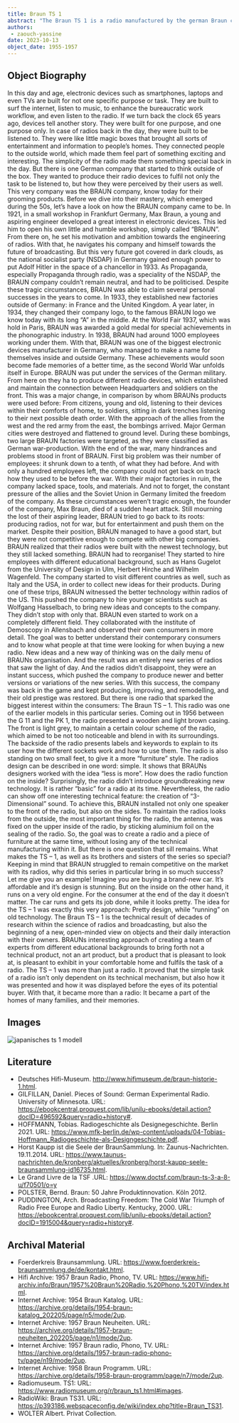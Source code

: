```yaml
---
title: Braun TS 1
abstract: "The Braun TS 1 is a radio manufactured by the german Braun company. This radio, along with ther models, introduced a new concept of radio-making. The Braun company tried to design their radios by fitting them to different home styles."
authors:
 - zaouch-yassine
date: 2023-10-13
object_date: 1955-1957
---
```

## Object Biography

In this day and age, electronic devices such as smartphones, laptops and even TVs are built for not one specific purpose or task. They are built to surf the internet, listen to music, to enhance the bureaucratic work workflow, and even listen to the radio. If we turn back the clock 65 years ago, devices tell another story. They were built for one purpose, and one purpose only. In case of radios back in the day, they were built to be listened to. They were like little magic boxes that brought all sorts of entertainment and information to people’s homes. They connected people to the outside world, which made them feel part of something exciting and interesting. The simplicity of the radio made them something special back in the day. But there is one German company that started to think outside of the box. They wanted to produce their radio devices to fulfil not only the task to be listened to, but how they were perceived by their users as well. This very company was the BRAUN company, know today for their grooming products.
Before we dive into their mastery, which emerged during the 50s, let’s have a look on how the BRAUN company came to be. In 1921, in a small workshop in Frankfurt Germany, Max Braun, a young and aspiring engineer developed a great interest in electronic devices. This led him to open his own little and humble workshop, simply called “BRAUN”. From there on, he set his motivation and ambition towards the engineering of radios. With that, he navigates his company and himself towards the future of broadcasting. 
But this very future got covered in dark clouds, as the national socialist party (NSDAP) in Germany gained enough power to put Adolf Hitler in the space of a chancellor in 1933. As Propaganda, especially Propaganda through radio, was a speciality of the NSDAP, the BRAUN company couldn’t remain neutral, and had to be politicised.
Despite these tragic circumstances, BRAUN was able to claim several personal successes in the years to come. In 1933, they established new factories outside of Germany: in France and the United Kingdom. A year later, in 1934, they changed their company logo, to the famous BRAUN logo we know today with its long “A” in the middle. At the World Fair 1937, which was hold in Paris, BRAUN was awarded a gold medal for special achievements in the phonographic industry. In 1938, BRAUN had around 1000 employees working under them. With that, BRAUN was one of the biggest electronic devices manufacturer in Germany, who managed to make a name for themselves inside and outside Germany. 
These achievements would soon become fade memories of a better time, as the second World War unfolds itself in Europe. BRAUN was put under the services of the German military. From here on they ha to produce different radio devices, which established and maintain the connection between Headquarters and soldiers on the front. This was a major change, in comparison by whom BRAUNs products were used before: From citizens, young and old, listening to their devices within their comforts of home, to soldiers, sitting in dark trenches listening to their next possible death order. With the approach of the allies from the west and the red army from the east, the bombings arrived. Major German cities were destroyed and flattened to ground level. During these bombings, two large BRAUN factories were targeted, as they were classified as German war-production. 
With the end of the war, many hindrances and problems stood in front of BRAUN. First big problem was their number of employees: it shrunk down to a tenth, of what they had before. And with only a hundred employees left, the company could not get back on track how they used to be before the war. With their major factories in ruin, the company lacked space, tools, and materials. And not to forget, the constant pressure of the allies and the Soviet Union in Germany limited the freedom of the company. As these circumstances weren’t tragic enough, the founder of the company, Max Braun, died of a sudden heart attack. 
Still mourning the lost of their aspiring leader, BRAUN tried to go back to its roots: producing radios, not for war, but for entertainment and push them on the market. Despite their position, BRAUN managed to have a good start, but they were not competitive enough to compete with other big companies. BRAUN realized that their radios were built with the newest technology, but they still lacked something.
BRAUN had to reorganise! They started to hire employees with different educational background, such as Hans Gugelot from the University of Design in Ulm, Herbert Hirche and Wilhelm Wagenfeld. The company started to visit different countries as well, such as Italy and the USA, in order to collect new ideas for their products. During one of these trips, BRAUN witnessed the better technology within radios of the US. This pushed the company to hire younger scientists such as Wolfgang Hasselbach, to bring new ideas and concepts to the company. They didn’t stop with only that. BRAUN even started to work on a completely different field. They collaborated with the institute of Demoscopy in Allensbach and observed their own consumers in more detail. The goal was to better understand their contemporary consumers and to know what people at that time were looking for when buying a new radio. New ideas and a new way of thinking was on the daily menu of BRAUNs organisation. 
And the result was an entirely new series of radios that saw the light of day. And the radios didn’t disappoint, they were an instant success, which pushed the company to produce newer and better versions or variations of the new series. With this success, the company was back in the game and kept producing, improving, and remodelling, and their old prestige was restored. But there is one radio that sparked the biggest interest within the consumers: The Braun TS – 1. 
This radio was one of the earlier models in this particular series. Coming out in 1956 between the G 11 and the PK 1, the radio presented a wooden and light brown casing. The front is light grey, to maintain a certain colour scheme of the radio, which aimed to be not too noticeable and blend in with its surroundings. The backside of the radio presents labels and keywords to explain to its user how the different sockets work and how to use them. The radio is also standing on two small feet, to give it a more “furniture” style. The radios design can be described in one word: simple. It shows that BRAUNs designers worked with the idea “less is more”. How does the radio function on the inside? Surprisingly, the radio didn’t introduce groundbreaking new technology. It is rather “basic” for a radio at its time. Nevertheless, the radio can show off one interesting technical feature: the creation of “3-Dimensional” sound. To achieve this, BRAUN installed not only one speaker to the front of the radio, but also on the sides. To maintain the radios looks from the outside, the most important thing for the radio, the antenna, was fixed on the upper inside of the radio, by sticking aluminium foil on the sealing of the radio. So, the goal was to create a radio and a piece of furniture at the same time, without losing any of the technical manufacturing within it. 
But there is one question that sill remains. What makes the TS – 1, as well as its brothers and sisters of the series so special? Keeping in mind that BRAUN struggled to remain competitive on the market with its radios, why did this series in particular bring in so much success? Let me give you an example! Imagine you are buying a brand-new car. It’s affordable and it’s design is stunning. But on the inside on the other hand, it runs on a very old engine. For the consumer at the end of the day it doesn’t matter. The car runs and gets its job done, while it looks pretty. The idea for the TS – 1 was exactly this very approach: Pretty design, while “running” on old technology.
The Braun TS – 1 is the technical result of decades of research within the science of radios and broadcasting, but also the beginning of a new, open-minded view on objects and their daily interaction with their owners. BRAUNs interesting approach of creating a team of experts from different educational backgrounds to bring forth not a technical product, not an art product, but a product that is pleasant to look at, is pleasant to exhibit in your comfortable home and fulfils the task of a radio. The TS – 1 was more than just a radio. It proved that the simple task of a radio isn’t only dependent on its technical mechanism, but also how it was presented and how it was displayed before the eyes of its potential buyer. With that, it became more than a radio: It became a part of the homes of many families, and their memories. 

## Images
![japanisches ts 1 modell](https://github.com/C2DH/maison-du-son/assets/146737743/dfde3428-fe83-468d-b45b-e0c30e7782da)


## Literature
-	Deutsches Hifi-Museum. http://www.hifimuseum.de/braun-historie-1.html.
-	GILFILLAN, Daniel. Pieces of Sound: German Experimental Radio. University of Minnesota. URL: https://ebookcentral.proquest.com/lib/unilu-ebooks/detail.action?docID=496592&query=radio+history#.
-	HOFFMANN, Tobias. Radiogeschichte als Designegeschichte. Berlin 2021. URL: https://www.mfk-berlin.de/wp-content/uploads/04-Tobias-Hoffmann_Radiogeschichte-als-Designgeschichte.pdf.
-	Horst Kaupp ist die Seele der BraunSammlung. In: Zaunus-Nachrichten. 19.11.2014. URL: https://www.taunus-nachrichten.de/kronberg/aktuelles/kronberg/horst-kaupp-seele-braunsammlung-id16735.html.
-	Le Grand Livre de la TSF .URL: https://www.doctsf.com/braun-ts-3-a-8-u/f70501/o=y
-	POLSTER, Bernd. Braun: 50 Jahre Produktinnovation. Köln 2012.
-	PUDDINGTON, Arch. Broadcasting Freedom: The Cold War Triumph of Radio Free Europe and Radio Liberty. Kentucky, 2000. URL: https://ebookcentral.proquest.com/lib/unilu-ebooks/detail.action?docID=1915004&query=radio+history#.

## Archival Material
-	Foerderkreis Braunsammlung. URL: https://www.foerderkreis-braunsammlung.de/de/kontakt.html.
-	Hifi Archive: 1957 Braun Radio, Phono, TV. URL: https://www.hifi-archiv.info/Braun/1957%20Braun%20Radio,%20Phono,%20TV/index.html.
-	Internet Archive: 1954 Braun Katalog. URL: https://archive.org/details/1954-braun-katalog_202205/page/n5/mode/2up.
-	Internet Archive: 1957 Braun Neuheiten. URL: https://archive.org/details/1957-braun-neuheiten_202205/page/n1/mode/2up.
-	Internet Archive: 1957 Braun radio, Phono, TV. URL: https://archive.org/details/1957-braun-radio-phono-tv/page/n19/mode/2up.
-	Internet Archive: 1958 Braun Programm. URL: https://archive.org/details/1958-braun-programm/page/n7/mode/2up.
-	Radiomuseum. TS1: URL: https://www.radiomuseum.org/r/braun_ts1.html#images.
-	RadioWiki: Braun TS31. URL: https://p393186.webspaceconfig.de/wiki/index.php?title=Braun_TS31.
-	WOLTER Albert. Privat Collection.
